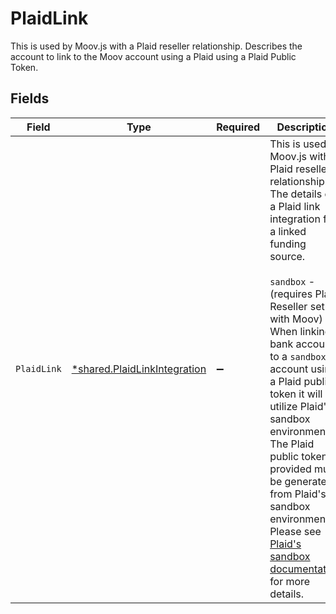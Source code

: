 # PlaidLink

This is used by Moov.js with a Plaid reseller relationship. Describes the account to link to the Moov account using a Plaid using a Plaid Public Token.


## Fields

| Field                                                                                                                                                                                                                                                                                                                                                                                                                                                                                                                                                                 | Type                                                                                                                                                                                                                                                                                                                                                                                                                                                                                                                                                                  | Required                                                                                                                                                                                                                                                                                                                                                                                                                                                                                                                                                              | Description                                                                                                                                                                                                                                                                                                                                                                                                                                                                                                                                                           |
| --------------------------------------------------------------------------------------------------------------------------------------------------------------------------------------------------------------------------------------------------------------------------------------------------------------------------------------------------------------------------------------------------------------------------------------------------------------------------------------------------------------------------------------------------------------------- | --------------------------------------------------------------------------------------------------------------------------------------------------------------------------------------------------------------------------------------------------------------------------------------------------------------------------------------------------------------------------------------------------------------------------------------------------------------------------------------------------------------------------------------------------------------------- | --------------------------------------------------------------------------------------------------------------------------------------------------------------------------------------------------------------------------------------------------------------------------------------------------------------------------------------------------------------------------------------------------------------------------------------------------------------------------------------------------------------------------------------------------------------------- | --------------------------------------------------------------------------------------------------------------------------------------------------------------------------------------------------------------------------------------------------------------------------------------------------------------------------------------------------------------------------------------------------------------------------------------------------------------------------------------------------------------------------------------------------------------------- |
| `PlaidLink`                                                                                                                                                                                                                                                                                                                                                                                                                                                                                                                                                           | [*shared.PlaidLinkIntegration](../../../pkg/models/shared/plaidlinkintegration.md)                                                                                                                                                                                                                                                                                                                                                                                                                                                                                    | :heavy_minus_sign:                                                                                                                                                                                                                                                                                                                                                                                                                                                                                                                                                    | This is used by Moov.js with a Plaid reseller relationship. The details of a Plaid link integration for a linked funding source. <br><br> `sandbox` - (requires Plaid Reseller setup with Moov) When linking a bank account to a `sandbox` account using a Plaid public token it will utilize Plaid's sandbox environment. The Plaid public token provided must be generated from Plaid's sandbox environment. Please see <a href="https://plaid.com/docs/api/sandbox/#sandboxpublic_tokencreate" target="_blank">Plaid's sandbox documentation</a> for more details. |